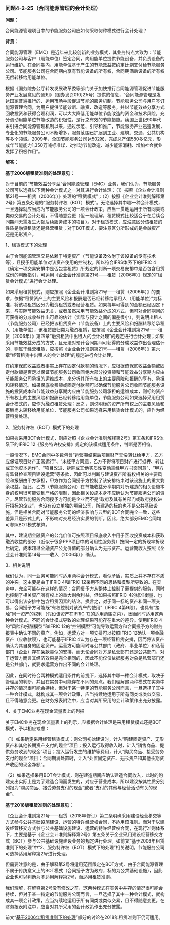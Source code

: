 ### 问题4-2-25（合同能源管理的会计处理）

**问题：**

合同能源管理项目中的节能服务公司应如何采取何种模式进行会计处理？

**背景：**

合同能源管理（EMC）是近年来比较创新的业务模式，其业务特点大致为：节能服务公司与客户（用能单位）签定合同，向用能单位提供节能设备，并负责设备的运行维护。在合同期内，用能单位基于产生的节能效益按约定比例支付给节能服务公司。节能服务公司在合同期内享有节能设备的所有权，合同期满后设备的所有权无偿转移给用能单位。

根据《国务院办公厅转发发展改革委等部门关于加快推行合同能源管理促进节能服务产业发展意见的通知》（国办发[2010]25号）提供的信息，“合同能源管理是发达国家普遍推行的、运用市场手段促进节能的服务机制。节能服务公司与用户签订能源管理合同，为用户提供节能诊断、融资、改造等服务，并以节能效益分享方式回收投资和获得合理利润，可以大大降低用能单位节能改造的资金和技术风险，充分调动用能单位节能改造的积极性，是行之有效的节能措施。我国上世纪90年代末引进合同能源管理机制以来，通过示范、引导和推广，节能服务产业迅速发展，专业化的节能服务公司不断增多，服务范围已扩展到工业、建筑、交通、公共机构等多个领域。2009年，全国节能服务公司达502家，完成总产值580多亿元，形成年节能能力1,350万吨标准煤，对推动节能改造、减少能源消耗、增加社会就业发挥了积极作用”。

**解答：**

**基于2006版租赁准则的处理意见：**

对于目前的“节能效益分享型”合同能源管理（EMC）业务，我们认为，节能服务公司可以选择以下两种会计模式之一对其进行会计处理：（1）按照《企业会计准则第21号——租赁（2006年）》处理的“租赁模式”；（2）按照《企业会计准则解释第2号》第五条处理的“服务特许权（BOT）模式”。无论选择其中哪一种会计模式，一旦选择就应当成为节能服务公司的一项会计政策，应当一贯地运用于所有同类或类似交易的会计处理，不得随意变更（但一般理解，租赁模式比较适合于在后续合同期间无需发生大额后续服务成本的项目）。对于租赁模式，应注意区分该租赁的性质是融资租赁还是经营租赁；对于BOT模式，要注意区分所形成的是金融资产还是无形资产。

1、租赁模式下的处理

由于合同能源管理交易依赖于特定资产（节能设备及依附于该设备的专有技术等），且授予用能单位对该资产使用的控制权，所以符合IFRS体系下的IFRIC
4《确定一项交易安排中是否包含租赁》所规定的判断一项交易安排中是否包含租赁成份的判断指引，可运用《企业会计准则第21号——租赁（2006年）》规定的“租赁会计模式”进行会计处理。

如果采用租赁模式，则应按照《企业会计准则第21号——租赁（2006年）》的要求，依据“租赁资产上的主要风险和报酬是否已经转移给承租人（用能单位）”为标准，将该项租赁区分为融资租赁或者经营租赁。如果每年可得到的金额已经固定下来，与实际节能效益无关，或者虽然采用节能效益分成的方式，但可对合同期间的可获得的分成收益作出可靠的估计（实际与预计之间的偏差很小），则说明出租人（节能服务公司）已经把该租赁资产（节能设备）上的主要风险和报酬转移给承租人（用能单位），该租赁应归类为融资租赁，应按照《企业会计准则第21号——租赁（2006年）》第四章“融资租赁中出租人的会计处理”的规定进行会计处理；如果采用节能效益分成的方式，且无法对预计合同期间可获得的分成收益作出合理估计的，则属于经营租赁，应按照《企业会计准则第21号——租赁（2006年）》第六章“经营租赁中出租人的会计处理”的规定进行会计处理。

在约定保底收益或者事实上存在固定付款额的情况下，应根据该保底收益金额或固定付款额是否足以保证节能服务公司收回绝大部分投资额和节能效益分享期内应由节能服务公司承担的运维成本，来分析其所有权上的主要风险和报酬的享有、承担和转移情况。如果保底收费额或固定付款额可以确保节能服务公司收回节能服务设施的投资成本和节能效益分享期内应由节能服务公司承担的运维成本，则标的资产所有权上的主要风险和报酬已经转移给用能单位，节能服务公司如果选择采用租赁会计模式的，应作为融资租赁处理；反之，则说明标的资产所有权上的主要风险和报酬尚未转移给用能单位，节能服务公司如果选择采用租赁会计模式的，应作为经营租赁处理。

2、服务特许权（BOT）模式下的处理

如果拟采用BOT会计模式，则应对照《企业会计准则解释第2号》第五条和IFRS体系下的IFRIC
12《服务特许权安排》规定的该模式适用条件，判断是否相符。

一般情况下，EMC合同中多数包含“运营期结束后项目财产无偿转让给甲方，乙方应保证项目财产正常运行”、“未经甲方同意，乙方不得将项目财产进行抵押、转让或其他资本运作”、“项目改进、拆除或其他实质性变动需经甲方书面同意”、“甲方有监督检查项目建设运营”等条款，因此可以判断与建设资产所有权相关的主要风险和报酬由甲方承担，甲方作为合同授予方控制了该安排结束时该设施上的重大剩余权益。据此，乙方（节能服务公司）在节能收益分享期内对所建造的相关设施本身的权利很可能受到严格的限制，因此相关设施本身不应确认为节能服务公司的资产。尽管节能服务合同授予方可能是企业而不是“政府及其有关部门或政府授权进行招标的企业”，也没有设立单独的项目公司，所建造的标的也不是公共基础设施，但是相关合同对节能服务公司的经济影响与典型的BOT合同完全一致，这些差异只是形式上的，不影响对交易经济实质的判断。因此，绝大部分EMC合同均可参照BOT模式核算。

其中，建设期金融资产的公允价值可按照项目保底收入中用于回收投资成本和获取融资收益的部分（近似于很多PPP项目中的可用性服务费）按照一定的折现率折现后确定，成本超过金融资产公允价值的部分确认为无形资产。运营期收入按照《企业会计准则第14号——收入（2006年）》确认。

3、相关说明

我们认为，同一业务可能同时适用两种会计模式，看似矛盾，实质上并不存在本质的冲突。这主要是由于IFRIC
4和IFRIC
12采用不同的思路和模型所导致的。在实务中，完全可能存在这样的情况：合同授予方从整体上控制了需提供的服务，同时也控制了相关资产所有权上的重大剩余利益，但如果按照IFRIC
4的标准衡量，也可以得出该安排中包含租赁因素的结论。换言之，对于同一标的资产和同一项交易，合同授予方可能既“有权控制对该资产的使用”（IFRIC
4第9段），也具有“接触”同一资产的权利（假设该资产在IFRIC
12的适用范围之内），因而同时适用这两种会计模式。不同的会计模式导致的处理结果可能存在重大的差异。使用IFRIC
4的“风险和报酬模型”和IFRIC
12的“控制模型”可能导致运营方和合同授予方的财务报表中确认不同的资产。例如，运营方对一项安排可以按照IFRIC
12确认一项金融资产（应收款项），也可能基于IFRIC
4认为存在一项经营租赁安排，因而将该资产确认为其自身的固定资产。运营方可能同时与公共部门（政府、事业单位）和私营部门（企业）存在条款类似的安排，而无论合同对方是私营部门还是公共部门，对于运营方而言其经济效果是完全相同的，因此不能仅仅依据服务对象是私营部门还是公共部门，就要求运营方作出不同的会计处理。

因此，在同时符合两种模式适用条件的前提下，选择其中哪一种会计模式，取决于管理层的判断，并且在实务中可能存在不同的观点。我们理解这两种模式在实务中并存的情况很可能会持续，但对于某一特定的节能服务公司而言，一旦选择了其中一种会计模式，就构成其一项会计政策，应当持续地运用于所有同类或类似交易，且不得随意变更。在财务报表附注中，应当对其所采用的会计政策作出充分披露。

4、关于EMC业务在现金流量表上的列报

关于EMC业务在现金流量表上的列示，应根据会计处理是采用租赁模式还是BOT模式，予以相应考虑：

（1）如果确定采用经营租赁模式：则公司初始建设时，计入“购建固定资产、无形资产和其他长期资产支付的现金”项目；投入运行取得收入时，计入“销售商品、提供劳务收到的现金”项目；投入运行发生的维护等费用，计入“购买商品、接受劳务支付的现金”项目；合同期满处置时，计入“处置固定资产、无形资产和其他长期资产收回的现金净额”。

（2）如果选择采用BOT会计模式，则在建造期间应确认建造合同收入，此时的购建支出实际上是为了建造合同而发生的，对应于营业成本，所以建议按其性质分别列报为“购买商品、接受劳务支付的现金”或者“支付的其他与经营活动有关的现金”。

**基于2018版租赁准则的处理意见：**

《企业会计准则第21号——租赁（2018年修订）第二条明确采用建设经营移交等方式参与公共基础设施建设、运营的特许经营权合同，不适用该准则。而对于以建设经营移交方式参与公共基础设施建设、运营的特许经营权合同，在现行准则体系下，主要是基于《企业会计准则解释第2号》第五条关于企业采用建设经营移交方式（BOT）参与公共基础设施建设业务的规定进行处理。如前文“基于2006年租赁准则下的处理”中“2、服务特许权（BOT）模式下的处理”相关说明，节能服务公司可选择适用解释第2号进行处理。

但需要注意的是，由于解释第2号将适用范围限定在BOT方式，由于合同能源管理不属于传统意义上的BOT模式（合同授予方为政府，标的为公共基础设施），因此企业也可以判断为不适用解释第2号，而适用租赁准则。

我们理解，在解释第2号没有修改之前，这两种模式在实务中并存的情况很可能会持续，但对于某一特定的节能服务公司而言，一旦选择了其中一种会计模式，就构成其一项会计政策，应当持续地运用于所有同类或类似交易，且不得随意变更。在财务报表附注中，应当对其所采用的会计政策作出充分披露。

前文“[基于2006年租赁准则下的处理](#_Hlk27175297)”部分的讨论在2018年租赁准则下仍可适用。